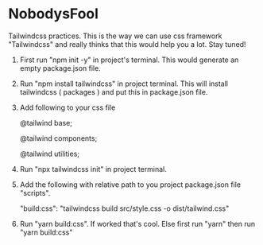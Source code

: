 # NobodysFool
Tailwindcss practices.
This is the way we can use css framework "Tailwindcss" and really thinks that this would help you a lot.
Stay tuned!

1. First run "npm init -y" in project's terminal. This would generate an empty package.json file.
1. Run "npm install tailwindcss" in project terminal. This will install tailwindcss ( packages ) and put this in package.json file.
2. Add following to your css file

    @tailwind base;

    @tailwind components;

    @tailwind utilities;
    
3. Run "npx tailwindcss init" in project terminal.
4. Add the following with relative path to you project package.json file "scripts".

   "build:css": "tailwindcss build src/style.css -o dist/tailwind.css"
   
5. Run "yarn build:css". If worked that's cool. Else first run "yarn" then run "yarn build:css"




    
